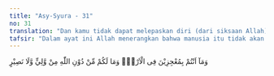 ```yaml
---
title: "Asy-Syura - 31"
no: 31
translation: "Dan kamu tidak dapat melepaskan diri (dari siksaan Allah) di bumi, dan kamu tidak memperoleh pelindung atau penolong selain Allah."
tafsir: "Dalam ayat ini Allah menerangkan bahwa manusia itu tidak akan dapat melepaskan diri dan tidak akan dapat mengelak dari azab Allah di dunia ini dan di mana pun mereka berada. Mereka tidak akan memperoleh pelindung, karena hanya Allah yang akan dapat melindungi mereka dari azab yang akan menimpa mereka akibat maksiat yang telah diperbuatnya. Mereka tidak akan mendapat penolong selain dari Allah apabila mereka mendapat azab. Oleh karena itu, selayaknya manusia menjauhkan diri dari maksiat dan tidak menyalahi perintah-Nya karena tidak ada seorang pun yang dapat menolak azab Allah, apabila Dia telah menjatuhkan azab kepada hamba-Nya. Kalau manusia yang bergelimang dosa itu tidak diazab di dunia, jangan dikira bahwa itu adalah karena kekuasaan atau keperkasaan seseorang, tetapi adalah karena Allah menghendaki yang demikian itu agar mereka mendapat siksaan lebih keras dan lebih pedih di akhirat, sebagaimana firman Allah:\n\nDan jangan sekali-kali orang-orang kafir itu mengira bahwa tenggang waktu yang Kami berikan kepada mereka lebih baik baginya. Sesungguhnya tenggang waktu yang Kami berikan kepada mereka hanyalah agar dosa mereka semakin bertambah; dan mereka akan mendapat azab yang menghinakan. (Ali 'Imran/3: 178)"
---
```


وَمَآ اَنْتُمْ بِمُعْجِزِيْنَ فِى الْاَرْضِۚ وَمَا لَكُمْ مِّنْ دُوْنِ اللّٰهِ مِنْ وَّلِيٍّ وَّلَا نَصِيْرٍ 
